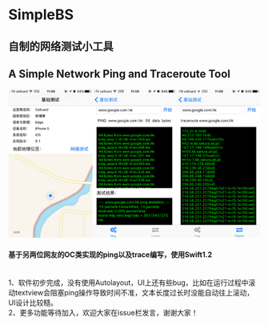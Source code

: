 # SimpleBS 
## 自制的网络测试小工具
## A Simple Network Ping and Traceroute Tool
![](https://raw.githubusercontent.com/bin1991/SimpleBS/master/image/Preview.png)

#### 基于另两位网友的OC类实现的ping以及trace编写，使用Swift1.2
<br>
  1、软件初步完成，没有使用Autolayout，UI上还有些bug，比如在运行过程中滚动textview会阻塞ping操作导致时间不准，文本长度过长时没能自动往上滚动，UI设计比较糙。<br>
  2、更多功能等待加入，欢迎大家在issue栏发言，谢谢大家！
